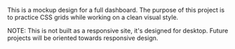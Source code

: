 This is a mockup design for a full dashboard. The purpose of this project is to
practice CSS grids while working on a clean visual style.

NOTE: This is not built as a responsive site, it's designed for desktop. Future
projects will be oriented towards responsive design.